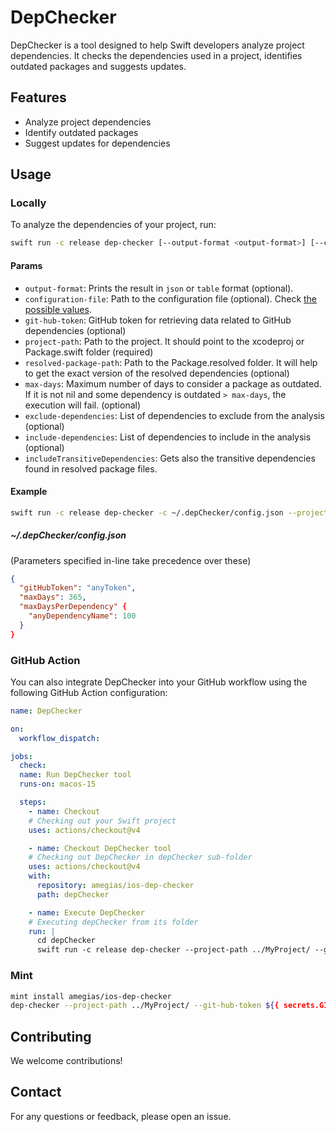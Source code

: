 # DepChecker

DepChecker is a tool designed to help Swift developers analyze project dependencies. It checks the dependencies used in a project, identifies outdated packages and suggests updates.

## Features

- Analyze project dependencies
- Identify outdated packages
- Suggest updates for dependencies

## Usage

### Locally

To analyze the dependencies of your project, run:

```sh
swift run -c release dep-checker [--output-format <output-format>] [--configuration-file <configuration-file>] [--git-hub-token <git-hub-token>] --project-path <project-path> [--resolved-package-path <resolved-package-path>] [--max-days <max-days>] [--exclude-dependencies <exclude-dependencies> ...] [--include-dependencies <include-dependencies> ...] [--include-transitive-dependencies]
```

#### Params

- `output-format`: Prints the result in `json` or `table` format (optional).
- `configuration-file`: Path to the configuration file (optional). Check [the possible values](/Sources/Input/Models/FileInput.swift).
- `git-hub-token`: GitHub token for retrieving data related to GitHub dependencies (optional)
- `project-path`: Path to the project. It should point to the xcodeproj or Package.swift folder (required)
- `resolved-package-path`: Path to the Package.resolved folder. It will help to get the exact version of the resolved dependencies (optional)
- `max-days`: Maximum number of days to consider a package as outdated. If it is not nil and some dependency is outdated `> max-days`, the execution will fail. (optional)
- `exclude-dependencies`: List of dependencies to exclude from the analysis (optional)
- `include-dependencies`: List of dependencies to include in the analysis (optional)
- `includeTransitiveDependencies`: Gets also the transitive dependencies found in resolved package files.

#### Example

```sh
swift run -c release dep-checker -c ~/.depChecker/config.json --project-path ~/Projects/my-project/
```

##### ~/.depChecker/config.json
(Parameters specified in-line take precedence over these)

```json
{
  "gitHubToken": "anyToken",
  "maxDays": 365,
  "maxDaysPerDependency" {
    "anyDependencyName": 100
  }
}
```

### GitHub Action

You can also integrate DepChecker into your GitHub workflow using the following GitHub Action configuration:

```yaml
name: DepChecker

on:
  workflow_dispatch:

jobs:
  check:
  name: Run DepChecker tool
  runs-on: macos-15

  steps:
    - name: Checkout
    # Checking out your Swift project
    uses: actions/checkout@v4

    - name: Checkout DepChecker tool
    # Checking out DepChecker in depChecker sub-folder
    uses: actions/checkout@v4
    with:
      repository: amegias/ios-dep-checker
      path: depChecker

    - name: Execute DepChecker
    # Executing depChecker from its folder
    run: |
      cd depChecker
      swift run -c release dep-checker --project-path ../MyProject/ --git-hub-token ${{ secrets.GITHUB_TOKEN }} --max-days 365
```

### Mint

```sh
mint install amegias/ios-dep-checker
dep-checker --project-path ../MyProject/ --git-hub-token ${{ secrets.GITHUB_TOKEN }} --max-days 365

```

## Contributing

We welcome contributions!

## Contact

For any questions or feedback, please open an issue.
